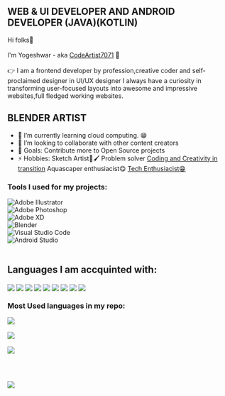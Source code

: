 
##  WEB & UI DEVELOPER AND ANDROID DEVELOPER (JAVA)(KOTLIN)
Hi folks👏<br><br/>
I'm Yogeshwar - aka [CodeArtist7071][website] 👋
<br><br/>
👉 I am a frontend developer by profession,creative coder and self-proclaimed designer in UI/UX designer I always have a curiosity in transforming user-focused layouts into awesome and impressive 
websites,full fledged working websites.
## BLENDER ARTIST

- 🌱 I’m currently learning cloud computing. 😁
- 👯 I’m looking to collaborate with other content creators
- 🥅 Goals: Contribute more to Open Source projects
- ⚡ Hobbies: Sketch Artist🎨🖌️  Problem solver [Coding and Creativity in transition][website] Aquascaper enthusiacist😋  [Tech Enthusiacist😁][website]

### Tools I used for my projects:
![Adobe Illustrator](https://img.shields.io/badge/adobe%20illustrator-%23FF9A00.svg?style=for-the-badge&logo=adobe%20illustrator&logoColor=white)
<br>
![Adobe Photoshop](https://img.shields.io/badge/adobe%20photoshop-%2331A8FF.svg?style=for-the-badge&logo=adobe%20photoshop&logoColor=white)
<br>
![Adobe XD](https://img.shields.io/badge/Adobe%20XD-470137?style=for-the-badge&logo=Adobe%20XD&logoColor=#FF61F6)
<br>
![Blender](https://img.shields.io/badge/blender-%23F5792A.svg?style=for-the-badge&logo=blender&logoColor=white)
<br>
![Visual Studio Code](https://img.shields.io/badge/Visual%20Studio%20Code-0078d7.svg?style=for-the-badge&logo=visual-studio-code&logoColor=white)
<br>
![Android Studio](https://img.shields.io/badge/Android%20Studio-3DDC84.svg?style=for-the-badge&logo=android-studio&logoColor=white)
<br>
<br />
## Languages I am accquinted with:
<img align="center" src="https://img.shields.io/badge/HTML5-E34F26?style=for-the-badge&logo=html5&logoColor=white"><img/>
<img align="center" src="https://img.shields.io/badge/CSS3-1572B6?style=for-the-badge&logo=css3&logoColor=white"><img/>
<img align="center" src="https://img.shields.io/badge/PHP-777BB4?style=for-the-badge&logo=php&logoColor=white"><img/>
<img align="center" src="https://img.shields.io/badge/JavaScript-323330?style=for-the-badge&logo=javascript&logoColor=F7DF1E"><img/>
<img align="center" src="https://img.shields.io/badge/json-5E5C5C?style=for-the-badge&logo=json&logoColor=white"><img/>
<img align="center" src="https://img.shields.io/badge/C%2B%2B-00599C?style=for-the-badge&logo=c%2B%2B&logoColor=white"><img/>
<img align="center" src="https://img.shields.io/badge/React-20232A?style=for-the-badge&logo=react&logoColor=61DAFB"><img/>
<img align="center" src="https://img.shields.io/badge/Tailwind_CSS-38B2AC?style=for-the-badge&logo=tailwind-css&logoColor=white"><img/>
<img align="center" src="https://img.shields.io/badge/Bootstrap-563D7C?style=for-the-badge&logo=bootstrap&logoColor=white"><img/>


### Most Used languages in my repo:
<a href="https://github.com/anuraghazra/github-readme-stats">
  <img align="center" margin-left:auto; margin-right:auto;" src="https://github-readme-stats.vercel.app/api/top-langs/?username=CodeArtist7071&langs_count=8&theme=dark&repo=github-readme-stats" />
</a>
<br/>

<br/>
<a href="https://github.com/CodeArtist7071/ecommerce-product-page">
  <img align="center" src="https://github-readme-stats.vercel.app/api/pin/?username=CodeArtist7071&theme=dark&repo=ecommerce-product-page" />
</a>
<br>
<br/>
<a href="https://github.com/CodeArtist7071/food_delivery_trymeal">
  <img align="center" src="https://github-readme-stats.vercel.app/api/pin/?username=CodeArtist7071&theme=dark&repo=food_delivery_trymeal" />
</a>

[website]: https://techbites.co.in
[twitter]: https://twitter.com/
[linkedin]: https://linkedin.com/in/
<br>
<br/>

<img align="center" src="https://komarev.com/ghpvc/?username=CodeArtist7071&color=blue&style=for-the-badge"><img/>
